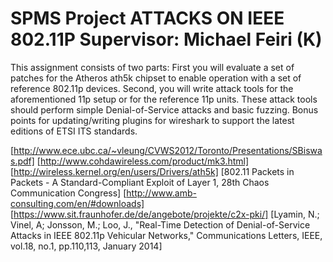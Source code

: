 SPMS Project
ATTACKS ON IEEE 802.11P
Supervisor: Michael Feiri (K)
============
This assignment consists of two parts: First you will evaluate a set of patches for
the Atheros ath5k chipset to enable operation with a set of reference 802.11p
devices. Second, you will write attack tools for the aforementioned 11p setup or for
the reference 11p units. These attack tools should perform simple Denial-of-Service
attacks and basic fuzzing. Bonus points for updating/writing plugins for wireshark
to support the latest editions of ETSI ITS standards.

[http://www.ece.ubc.ca/~vleung/CVWS2012/Toronto/Presentations/SBiswas.pdf]
[http://www.cohdawireless.com/product/mk3.html]
[http://wireless.kernel.org/en/users/Drivers/ath5k]
[802.11 Packets in Packets - A Standard-Compliant Exploit of Layer 1, 28th Chaos Communication Congress]
[http://www.amb-consulting.com/en/#downloads]
[https://www.sit.fraunhofer.de/de/angebote/projekte/c2x-pki/]
[Lyamin, N.; Vinel, A; Jonsson, M.; Loo, J., "Real-Time Detection of Denial-of-Service Attacks in IEEE 802.11p Vehicular Networks," Communications Letters, IEEE, vol.18, no.1, pp.110,113, January 2014]
